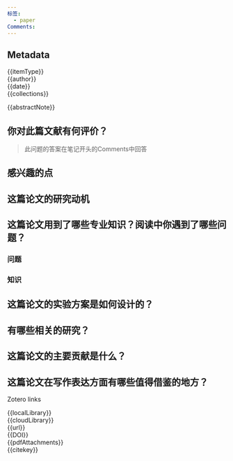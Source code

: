 ```yaml
---
标签:
  - paper
Comments:
---
```

## Metadata
{{itemType}}      
{{author}}      
{{date}}   
{{collections}}   
  

{{abstractNote}}

## 你对此篇文献有何评价？

>此问题的答案在笔记开头的Comments中回答


## 感兴趣的点



## 这篇论文的研究动机




## 这篇论文用到了哪些专业知识？阅读中你遇到了哪些问题？ 
### 问题
### 知识


## 这篇论文的实验方案是如何设计的？ 




## 有哪些相关的研究？




## 这篇论文的主要贡献是什么？



## 这篇论文在写作表达方面有哪些值得借鉴的地方？





Zotero links

{{localLibrary}}    
{{cloudLibrary}}  
{{url}}  
{{DOI}}    
{{pdfAttachments}}  
{{citekey}}
